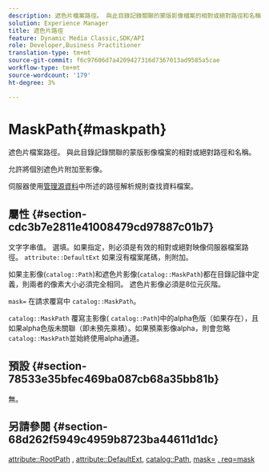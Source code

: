 ```yaml
---
description: 遮色片檔案路徑。 與此目錄記錄關聯的蒙版影像檔案的相對或絕對路徑和名稱。
solution: Experience Manager
title: 遮色片路徑
feature: Dynamic Media Classic,SDK/API
role: Developer,Business Practitioner
translation-type: tm+mt
source-git-commit: f6c97606d7a4209427316d7367013ad9585a5cae
workflow-type: tm+mt
source-wordcount: '179'
ht-degree: 3%

---
```



# MaskPath{#maskpath}

遮色片檔案路徑。 與此目錄記錄關聯的蒙版影像檔案的相對或絕對路徑和名稱。

允許將個別遮色片附加至影像。

伺服器使用[管理源資料](/help/aem-is-ir-api/is-api/image-serving-api-ref/c-configuration-and-administration/c-configuration-and-administration.md)中所述的路徑解析規則查找資料檔案。

## 屬性 {#section-cdc3b7e2811e41008479cd97887c01b7}

文字字串值。 選填。如果指定，則必須是有效的相對或絕對映像伺服器檔案路徑。 `attribute::DefaultExt` 如果沒有檔案尾碼，則附加。

如果主影像(`catalog::Path`)和遮色片影像(`catalog::MaskPath`)都在目錄記錄中定義，則兩者的像素大小必須完全相同。 遮色片影像必須是8位元灰階。

`mask=` 在請求覆寫中 `catalog::MaskPath`。

`catalog::MaskPath` 覆寫主影像( `catalog::Path`)中的alpha色版（如果存在），且如果alpha色版未關聯（即未預先乘積）。如果預乘影像alpha，則會忽略`catalog::MaskPath`並始終使用alpha通道。

## 預設 {#section-78533e35bfec469ba087cb68a35bb81b}

無。

## 另請參閱 {#section-68d262f5949c4959b8723ba44611d1dc}

[attribute::RootPath](/help/aem-is-ir-api/is-api/image-catalog/image-serving-api-ref/c-image-catalog-reference/c-attributes-reference/r-rootpath.md) ,  [attribute::DefaultExt](/help/aem-is-ir-api/is-api/image-catalog/image-serving-api-ref/c-image-catalog-reference/c-attributes-reference/r-defaultext.md),  [catalog::Path](../../../../../../is-api/image-catalog/image-serving-api-ref/c-image-catalog-reference/c-image-svg-data-reference/c-image-data-reference/r-path-cat.md#reference-306afcaff172440ca81b85da8d78213c),  [mask=](/help/aem-is-ir-api/is-api/http-ref/image-serving-api-ref/c-http-protocol-reference/c-command-reference/r-mask.md) [, req=mask](/help/aem-is-ir-api/is-api/http-ref/image-serving-api-ref/c-http-protocol-reference/c-command-reference/r-req/r-req.md)
